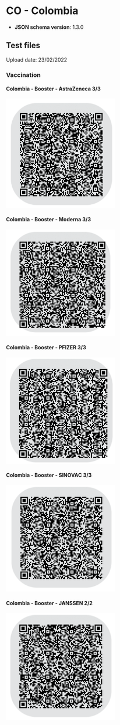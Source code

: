 # CO - Colombia

- **JSON schema version**: 1.3.0

## Test files

Upload date: 23/02/2022

### Vaccination

#### Colombia - Booster - AstraZeneca 3/3

<img src="VAC_CO_ASTRA_BOOSTER.png" width="300">

#### Colombia - Booster - Moderna 3/3

<img src="VAC_CO_MODERNA_BOOSTER.png" width="300">

#### Colombia - Booster - PFIZER 3/3

<img src="VAC_CO_PFIZER_BOOSTER.png" width="300">

#### Colombia - Booster - SINOVAC 3/3

<img src="VAC_CO_SINOVAC_BOOSTER.png" width="300">

#### Colombia - Booster - JANSSEN 2/2

<img src="VAC_CO_JANSSEN_BOOSTER.png" width="300">